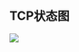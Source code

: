 ## TCP状态图

![](https://github.com/scottkaykay/common-knowledge/blob/master/computer-network/tcp%E7%8A%B6%E6%80%81%E5%9B%BE.png)
